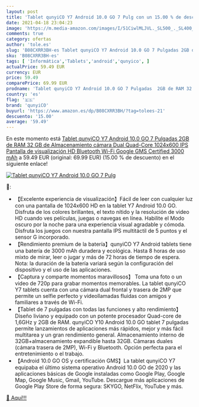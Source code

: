 ```yaml
---
layout: post
title: 'Tablet qunyiCO Y7 Android 10.0 GO 7 Pulg con un 15.00 % de descuento'
date: 2021-04-18 23:04:23
image: 'https://m.media-amazon.com/images/I/51CiwlMLJVL._SL500_._SL400_.jpg'
comments: true
category: ofertas
author: 'tole.es'
slug: 'B08CXRR3BH-es Tablet qunyiCO Y7 Android 10.0 GO 7 Pulgadas 2GB de RAM 32...'
sku: 'B08CXRR3BH-es'
tags: [ 'Informática','Tablets','android','qunyico', ]
actualPrice: 59.49 EUR
currency: EUR
price: 59.49
comparePrice: 69.99 EUR
prodname: 'Tablet qunyiCO Y7 Android 10.0 GO 7 Pulgadas  2GB de RAM 32 GB de Almacenamiento  cámara Dual Quad-Core 1024x600 IPS Pantalla de visualización HD  Bluetooth Wi-Fi  Google GMS Certified 3000 mAh'
country: 'es'
flag: '🇪🇸'
brand: 'qunyiCO'
buyurl: 'https://www.amazon.es/dp/B08CXRR3BH/?tag=tolees-21'
descuento: '15.00'
average: '59.49'
---
```


En este momento está [Tablet qunyiCO Y7 Android 10.0 GO 7 Pulgadas  2GB de RAM 32 GB de Almacenamiento  cámara Dual Quad-Core 1024x600 IPS Pantalla de visualización HD  Bluetooth Wi-Fi  Google GMS Certified 3000 mAh](https://www.amazon.es/dp/B08CXRR3BH/?tag=tolees-21) a 59.49 EUR (original: 69.99 EUR) (15.00 %  de descuento) en el siguiente enlace!

[![Tablet qunyiCO Y7 Android 10.0 GO 7 Pulg](https://m.media-amazon.com/images/I/51CiwlMLJVL._SL500_._SL400_.jpg)](https://www.amazon.es/dp/B08CXRR3BH/?tag=tolees-21)

🔎:

- 【Excelente experiencia de visualización】Fácil de leer con cualquier luz con una pantalla de 1024x600 HD en la tablet Y7 Android 10.0 GO. Disfruta de los colores brillantes, el texto nítido y la resolución de video HD cuando ves películas, juegas o navegas en línea. Habilite el Modo oscuro por la noche para una experiencia visual agradable y cómoda. Disfruta los juegos con nuestra pantalla IPS multitáctil de 5 puntos y el sensor G incorporado.
- 【Rendimiento premium de la batería】qunyiCO Y7 Android tablets tiene una batería de 3000 mAh duradera y ecológica. Hasta 8 horas de uso mixto de mirar, leer o jugar y más de 72 horas de tiempo de espera. Nota: la duración de la batería variará según la configuración del dispositivo y el uso de las aplicaciones.
- 【Captura y comparte momentos maravillosos】 Toma una foto o un video de 720p para grabar momentos memorables. La tablet qunyiCO Y7 tablets cuenta con una cámara dual frontal y trasera de 2MP que permite un selfie perfecto y videollamadas fluidas con amigos y familiares a través de Wi-Fi.
- 【Tablet de 7 pulgadas con todas las funciones y alto rendimiento】Diseño liviano y equipado con un potente procesador Quad-core de 1,6GHz y 2GB de RAM. qunyiCO Y10 Android 10.0 GO tablet 7 pulgadas permite lanzamientos de aplicaciones más rápidos, mejor y más fácil multitarea y un gran rendimiento general. Almacenamiento interno de 32GB+almacenamiento expandible hasta 32GB. Cámaras duales (cámara trasera de 2MP), Wi-Fi y Bluetooth. Opción perfecta para el entretenimiento o el trabajo.
- 【Android 10.0 GO OS y certificación GMS】La tablet qunyiCO Y7 equipaba el último sistema operativo Android 10.0 GO de 2020 y las aplicaciones básicas de Google instaladas como Google Play, Google Map, Google Music, Gmail, YouTube. Descargue más aplicaciones de Google Play Store de forma segura: SKYGO, NetFlix, YouTube y más.

[🛒 Aquí!!!](https://www.amazon.es/dp/B08CXRR3BH/?tag=tolees-21)
